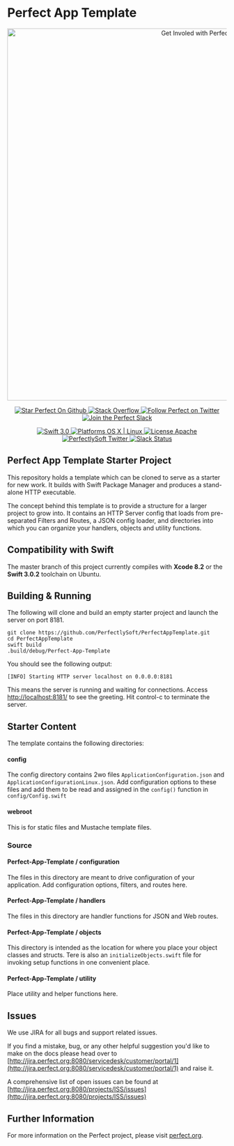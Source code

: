 # Perfect App Template

<p align="center">
    <a href="http://perfect.org/get-involved.html" target="_blank">
        <img src="http://perfect.org/assets/github/perfect_github_2_0_0.jpg" alt="Get Involed with Perfect!" width="854" />
    </a>
</p>

<p align="center">
    <a href="https://github.com/PerfectlySoft/Perfect" target="_blank">
        <img src="http://www.perfect.org/github/Perfect_GH_button_1_Star.jpg" alt="Star Perfect On Github" />
    </a>  
    <a href="http://stackoverflow.com/questions/tagged/perfect" target="_blank">
        <img src="http://www.perfect.org/github/perfect_gh_button_2_SO.jpg" alt="Stack Overflow" />
    </a>  
    <a href="https://twitter.com/perfectlysoft" target="_blank">
        <img src="http://www.perfect.org/github/Perfect_GH_button_3_twit.jpg" alt="Follow Perfect on Twitter" />
    </a>  
    <a href="http://perfect.ly" target="_blank">
        <img src="http://www.perfect.org/github/Perfect_GH_button_4_slack.jpg" alt="Join the Perfect Slack" />
    </a>
</p>

<p align="center">
    <a href="https://developer.apple.com/swift/" target="_blank">
        <img src="https://img.shields.io/badge/Swift-3.0-orange.svg?style=flat" alt="Swift 3.0">
    </a>
    <a href="https://developer.apple.com/swift/" target="_blank">
        <img src="https://img.shields.io/badge/Platforms-OS%20X%20%7C%20Linux%20-lightgray.svg?style=flat" alt="Platforms OS X | Linux">
    </a>
    <a href="http://perfect.org/licensing.html" target="_blank">
        <img src="https://img.shields.io/badge/License-Apache-lightgrey.svg?style=flat" alt="License Apache">
    </a>
    <a href="http://twitter.com/PerfectlySoft" target="_blank">
        <img src="https://img.shields.io/badge/Twitter-@PerfectlySoft-blue.svg?style=flat" alt="PerfectlySoft Twitter">
    </a>
    <a href="http://perfect.ly" target="_blank">
        <img src="http://perfect.ly/badge.svg" alt="Slack Status">
    </a>
</p>

## Perfect App Template Starter Project

This repository holds a template which can be cloned to serve as a starter for new work. It builds with Swift Package Manager and produces a stand-alone HTTP executable.

The concept behind this template is to provide a structure for a larger project to grow into. It contains an HTTP Server config that loads from pre-separated Filters and Routes, a JSON config loader, and directories into which you can organize your handlers, objects and utility functions.

## Compatibility with Swift

The master branch of this project currently compiles with **Xcode 8.2** or the **Swift 3.0.2** toolchain on Ubuntu.

## Building & Running

The following will clone and build an empty starter project and launch the server on port 8181.

```
git clone https://github.com/PerfectlySoft/PerfectAppTemplate.git
cd PerfectAppTemplate
swift build
.build/debug/Perfect-App-Template
```

You should see the following output:

```
[INFO] Starting HTTP server localhost on 0.0.0.0:8181
```

This means the server is running and waiting for connections. Access [http://localhost:8181/](http://localhost:8181/) to see the greeting. Hit control-c to terminate the server.

## Starter Content

The template contains the following directories:

#### config

The config directory contains 2wo files `ApplicationConfiguration.json` and `ApplicationConfigurationLinux.json`. Add configuration options to these files and add them to be read and assigned in the `config()` function in `config/Config.swift`

#### webroot

This is for static files and Mustache template files.

### Source 

#### Perfect-App-Template / configuration

The files in this directory are meant to drive configuration of your application. Add configuration options, filters, and routes here.

#### Perfect-App-Template / handlers

The files in this directory are handler functions for JSON and Web routes.

#### Perfect-App-Template / objects

This directory is intended as the location for where you place your object classes and structs. Tere is also an `initializeObjects.swift` file for invoking setup functions in one convenient place.

#### Perfect-App-Template / utility

Place utility and helper functions here.



## Issues

We use JIRA for all bugs and support related issues.

If you find a mistake, bug, or any other helpful suggestion you'd like to make on the docs please head over to [http://jira.perfect.org:8080/servicedesk/customer/portal/1](http://jira.perfect.org:8080/servicedesk/customer/portal/1) and raise it.

A comprehensive list of open issues can be found at [http://jira.perfect.org:8080/projects/ISS/issues](http://jira.perfect.org:8080/projects/ISS/issues)



## Further Information
For more information on the Perfect project, please visit [perfect.org](http://perfect.org).
